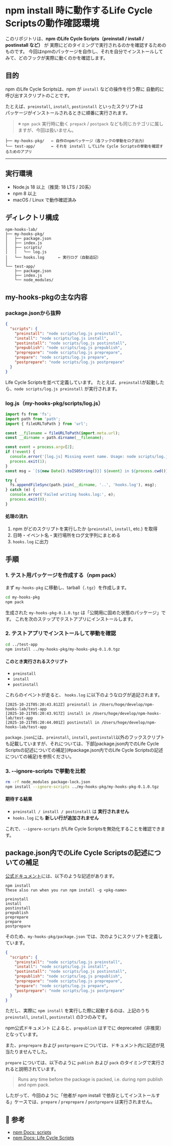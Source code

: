 # npm install 時に動作するLife Cycle Scriptsの動作確認環境

このリポジトリは、**npm のLife Cycle Scripts（preinstall / install / postinstall など）** が 実際にどのタイミングで実行されるのかを確認するためのものです。
今回はnpmのパッケージを自作し、それを自分でインストールしてみて、どのフックが実際に動くのかを確認します。



## 目的

npm のLife Cycle Scriptsは、npm が `install` などの操作を行う際に 自動的に呼び出すスクリプトのことです。

たとえば、`preinstall`, `install`, `postinstall` といったスクリプトは  
パッケージがインストールされるときに順番に実行されます。

> ※ `npm pack` 実行時に動く `prepack` / `postpack` なども同じカテゴリに属しますが、今回は扱いません。



```
├── my-hooks-pkg/   ← 自作のnpmパッケージ（各フックの挙動をログ出力）
└── test-app/       ← それを install してLife Cycle Scriptsの挙動を確認するためのアプリ
```

------



## 実行環境

* Node.js 18 以上（推奨: 18 LTS / 20系）  
* npm 8 以上  
* macOS / Linux で動作確認済み



## ディレクトリ構成

```
npm-hooks-lab/
├── my-hooks-pkg/
│   ├── package.json
│   ├── index.js
│   ├── scripts/
│   │   └── log.js
│   └── hooks.log      ← 実行ログ（自動追記）
│
└── test-app/
    ├── package.json
    ├── index.js
    └── node_modules/
```



## my-hooks-pkgの主な内容

### package.jsonから抜粋

```json
{
  "scripts": {
    "preinstall": "node scripts/log.js preinstall",
    "install": "node scripts/log.js install",
    "postinstall": "node scripts/log.js postinstall",
    "prepublish": "node scripts/log.js prepublish",
    "preprepare": "node scripts/log.js preprepare",
    "prepare": "node scripts/log.js prepare",
    "postprepare": "node scripts/log.js postprepare"
  }
}
```

Life Cycle Scriptsを並べて定義しています。
たとえば、`preinstall`が起動したら、`node scripts/log.js preinstall` が実行されます。

### log.js（my-hooks-pkg/scripts/log.js）

```js
import fs from 'fs';
import path from 'path';
import { fileURLToPath } from 'url';

const __filename = fileURLToPath(import.meta.url);
const __dirname = path.dirname(__filename);

const event = process.argv[2];
if (!event) {
  console.error('[log.js] Missing event name. Usage: node scripts/log.js <event>');
  process.exit(1);
}
const msg = `[${new Date().toISOString()}] ${event} in ${process.cwd()}\n`;

try {
  fs.appendFileSync(path.join(__dirname, '..', 'hooks.log'), msg);
} catch (e) {
  console.error('Failed writing hooks.log:', e);
  process.exit(0);
}
```

#### 処理の流れ

1. npm がどのスクリプトを実行したか (`preinstall`, `install`, etc.) を取得
2. 日時・イベント名・実行場所をログ文字列にまとめる
3. `hooks.log` に出力




## 手順
### 1. テスト用パッケージを作成する（npm pack）

まず `my-hooks-pkg` に移動し、tarball（`.tgz`）を作成します。

```sh
cd my-hooks-pkg
npm pack
```

生成された `my-hooks-pkg-0.1.0.tgz` は「公開用に固めた状態のパッケージ」です。
 これを次のステップでテストアプリにインストールします。


### 2. テストアプリでインストールして挙動を確認

```sh
cd ../test-app
npm install ../my-hooks-pkg/my-hooks-pkg-0.1.0.tgz
```

#### このとき実行されるスクリプト

- `preinstall`
- `install`
- `postinstall`

これらのイベントが走ると、 `hooks.log` に以下のようなログが追記されます。

```
[2025-10-21T05:20:43.812Z] preinstall in /Users/hoge/develop/npm-hooks-lab/test-app
[2025-10-21T05:20:43.917Z] install in /Users/hoge/develop/npm-hooks-lab/test-app
[2025-10-21T05:20:44.001Z] postinstall in /Users/hoge/develop/npm-hooks-lab/test-app
```

`package.json`には、`preinstall`, `install`, `postinstall`以外のフックスクリプトも記載していますが、それについては、下部[package.json内でのLife Cycle Scriptsの記述についての補足](#package.json内でのLife Cycle Scriptsの記述についての補足)を参照ください。


### 3. --ignore-scripts で挙動を比較

```sh
rm -rf node_modules package-lock.json
npm install --ignore-scripts ../my-hooks-pkg/my-hooks-pkg-0.1.0.tgz
```

#### 期待する結果

- `preinstall / install / postinstall` は **実行されません**
- `hooks.log` にも **新しい行が追加されません**

これで、`--ignore-scripts` がLife Cycle Scriptsを無効化することを確認できます。



## package.json内でのLife Cycle Scriptsの記述についての補足

[公式ドキュメント](https://docs.npmjs.com/cli/v8/using-npm/scripts)には、以下のような記述があります。

```
npm install
These also run when you run npm install -g <pkg-name>

preinstall
install
postinstall
prepublish
preprepare
prepare
postprepare
```

そのため、`my-hooks-pkg/package.json` では、次のようにスクリプトを定義しています。

```json
{
  "scripts": {
    "preinstall": "node scripts/log.js preinstall",
    "install": "node scripts/log.js install",
    "postinstall": "node scripts/log.js postinstall",
    "prepublish": "node scripts/log.js prepublish",
    "preprepare": "node scripts/log.js preprepare",
    "prepare": "node scripts/log.js prepare",
    "postprepare": "node scripts/log.js postprepare"
  }
}
```

ただし、実際に `npm install` を実行した際に起動するのは、上記のうち
`preinstall`, `install`, `postinstall` の3つのみです。

npm公式ドキュメント によると、`prepublish` はすでに deprecated（非推奨） となっています。

また、`preprepare` および `postprepare` については、ドキュメント内に記述が見当たりませんでした。

`prepare` については、以下のように `publish` および `pack` のタイミングで実行されると説明されています。

> Runs any time before the package is packed, i.e. during npm publish and npm pack.

したがって、今回のように「他者が npm install で依存としてインストールする」ケースでは、`prepare` / `preprepare` / `postprepare` は実行されません。




## 📘 参考

- [npm Docs: scripts](https://docs.npmjs.com/cli/v10/using-npm/scripts)
- [npm Docs: Life Cycle Scripts](https://docs.npmjs.com/cli/v10/using-npm/scripts#life-cycle-scripts)

